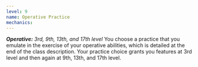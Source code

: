 ```yaml
---
level: 9
name: Operative Practice
mechanics:
---
```

_**Operative:** 3rd, 9th, 13th, and 17th level_
You choose a practice that you emulate in the exercise of your operative abilities, which is detailed at the end of the class description. Your practice choice grants you features at 3rd level and then again at 9th, 13th, and 17th level.